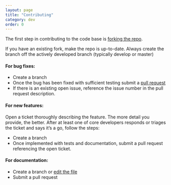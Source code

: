```yaml
---
layout: page
title: "Contributing"
category: dev
order: 0
---
```


The first step in contributing to the code base is [forking the repo](https://github.com/imkaywu/open3DCV).

If you have an existing fork, make the repo is up-to-date. Always create the branch off the actively developed branch (typically develop or master)

#### For bug fixes:

* Create a branch
* Once the bug has been fixed with sufficient testing submit a [pull request](https://help.github.com/articles/about-pull-requests/)
* If there is an existing open issue, reference the issue number in the pull request description.

#### For new features:

Open a ticket thoroughly describing the feature. The more detail you provide, the better. After at least one of core developers responds or triages the ticket and says it’s a go, follow the steps:

* Create a branch
* Once implemented with tests and documentation, submit a pull request referencing the open ticket.

#### For documentation:

* Create a branch or [edit the file](https://help.github.com/articles/github-flow/)
* Submit a pull request
